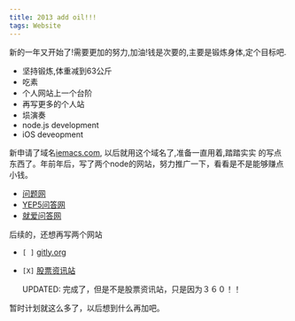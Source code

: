 ```yaml
---
title: 2013 add oil!!!
tags: Website
---
```



新的一年又开始了!需要更加的努力,加油!钱是次要的,主要是锻炼身体,定个目标吧.

- 坚持锻炼,体重减到63公斤
- 吃素
- 个人网站上一个台阶
- 再写更多的个人站
- 埙演奏
- node.js development 
- iOS deveopment 

新申请了域名[iemacs.com](http://iemacs.com), 以后就用这个域名了,准备一直用着,踏踏实实
的写点东西了。年前年后，写了两个node的网站，努力推广一下，看看是不是能够赚点小钱。

- [问题网](http://www.150019.com)
- [YEP5问答网](http://www.yep8.com)
- [就爱问答网](http://www.yep8.com)

后续的，还想再写两个网站

- `[ ]` [gitly.org](http://gitly.org)
- `[X]` [股票资讯站](http://www.gp958.com)

  UPDATED: 完成了，但是不是股票资讯站，只是因为３６０！！

暂时计划就这么多了，以后想到什么再加吧。


